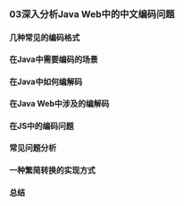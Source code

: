 ### 03深入分析Java Web中的中文编码问题
>
#### 几种常见的编码格式
>
#### 在Java中需要编码的场景
>
#### 在Java中如何编解码
>
#### 在Java Web中涉及的编解码
>
#### 在JS中的编码问题
>
#### 常见问题分析
>
#### 一种繁简转换的实现方式
>
#### 总结

